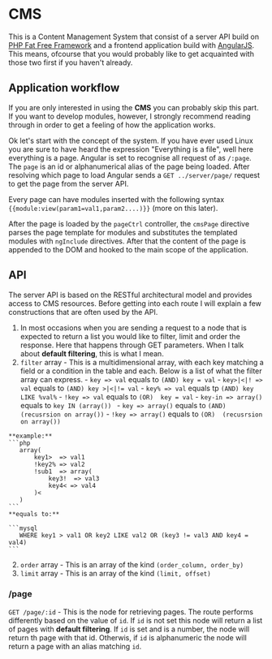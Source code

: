 CMS
===

This is a Content Management System that consist of a server API build on [PHP Fat Free Framework](http://fatfreeframework.com) and a frontend application build with [AngularJS](http://angularjs.org). This means, ofcourse that you would probably like to get acquainted with those two first if you haven't already.

Application workflow
--------------------

If you are only interested in using the **CMS** you can probably skip this part. If you want to develop modules, however, I strongly recommend reading through in order to get a feeling of how the application works.


Ok let's start with the concept of the system. If you have ever used Linux you are sure to have heard the expression "Everything is a file", well here everything is a page. Angular is set to recognise all request of as `/:page`. The
`page` is an id or alphanumerical alias of the page being loaded. After resolving which page to load Angular sends a
`GET ../server/page/` request to get the page from the server API.


Every page can have modules inserted with the following syntax `{{module:view(param1=val1,param2....)}}` (more on this later). 


After the page is loaded by the `pageCtrl` controller, the `cmsPage` directive parses the page template for modules and substitutes the templated modules with `ngInclude` directives. After that the content of the page is appended to the DOM and hooked to the main scope of the application.

API
---

The server API is based on the RESTful architectural model and provides access to CMS resources. Before getting into each route I will explain a few constructions that are often used by the API.

1. In most occasions when you are sending a request to a node that is expected to return a list you would like to filter, limit and order the response. Here that happens through GET parameters. When I talk about **default filtering**, this is what I mean.
  1. `filter` array - This is a multidimensional array, with each key matching a field or a condition in the table and each. Below is a list of what the filter array can express.
    - `key => val`        equals to `(AND) key = val` 
    - `key>|<|! => val`   equals to `(AND) key >|<|!= val`
    - `key% => val`       equals tp `(AND) key LIKE %val%` 
    - `!key => val`       equals to `(OR)  key = val`
    - `key-in => array()` equals to       `key IN (array()) `
    - `key => array()`    equals to `(AND) (recusrsion on array())` 
    - `!key => array()`   equals to `(OR)  (recusrsion on array())` 
    
    **example:** 
    ```php
       array(
           key1>  => val1
           !key2% => val2
           !sub1  => array(
               key3!  => val3
               key4< => val4
           )<
       )
    ```
    **equals to:**
     
    ```mysql 
       WHERE key1 > val1 OR key2 LIKE val2 OR (key3 != val3 AND key4 = val4)
    ```
  2. `order` array - This is an array of the kind `(order_column, order_by)` 
  3. `limit` array - This is an array of the kind `(limit, offset)`

### /page

`GET /page/:id` - This is the node for retrieving pages. The route performs differently based on the value of `id`. If `id` is not set this node will return a list of pages with **default filtering**. If `id` is set and is a number, the node will return th page with that id. Otherwis, if `id` is alphanumeric the node will return a page with an alias matching `id`.
